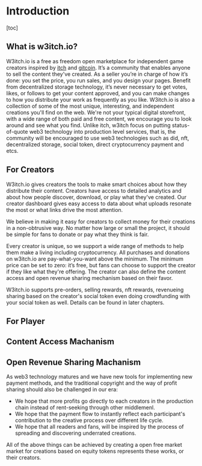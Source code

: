 # Introduction

[toc]

## What is w3itch.io?

W3itch.io is a free as freedom open marketplace for independent game creators inspired by [itch](https://itch.io/) and [gitcoin](https://gitcoin.co/). It’s a community that enables anyone to sell the content they've created. As a seller you’re in charge of how it’s done: you set the price, you run sales, and you design your pages. Benefit from decentralized storage technology, it’s never necessary to get votes, likes, or follows to get your content approved, and you can make changes to how you distribute your work as frequently as you like. W3itch.io is also a collection of some of the most unique, interesting, and independent creations you'll find on the web. We're not your typical digital storefront, with a wide range of both paid and free content, we encourage you to look around and see what you find. Unlike itch, w3itch focus on putting status-of-quote web3 technology into production level services, that is, the community will be encouraged to use web3 technologies such as did, nft, decentralized storage, social token, direct cryptocurrency payment and etcs.

## For Creators

W3itch.io gives creators the tools to make smart choices about how they distribute their content. Creators have access to detailed analytics and about how people discover, download, or play what they've created. Our creator dashboard gives easy access to data about what uploads resonate the most or what links drive the most attention.

We believe in making it easy for creators to collect money for their creations in a non-obtrusive way. No matter how large or small the project, it should be simple for fans to donate or pay what they think is fair.

Every creator is unique, so we support a wide range of methods to help them make a living including cryptocurrency. All purchases and donations on w3itch.io are pay-what-you-want above the minimum. The minimum price can be set to zero: it’s free, but fans can choose to support the creator if they like what they're offering. The creator can also define the content access and open revenue sharing mechanism based on their favor.

W3itch.io supports pre-orders, selling rewards, nft rewards, revenueing sharing based on the creator's social token even doing crowdfunding with your social token as well. Details can be found in later chapters.

## For Player

## Content Access Machanism

## Open Revenue Sharing Machanism

As web3 technology matures and we have new tools for implementing new payment methods, and the traditional copyright and the way of profit sharing should also be challenged in our era:

- We hope that more profits go directly to each creators in the production chain instead of rent-seeking through other middlemenl.
- We hope that the payment flow to instantly reflect each participant's contribution to the creative process over different life cycle.
- We hope that all readers and fans, will be inspired by the process of spreading and discovering underrated creations.

All of the above things can be achieved by creating a open free market market for creations based on equity tokens represents these works, or their creators.

